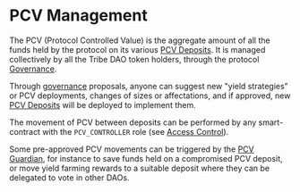 # PCV Management

The PCV (Protocol Controlled Value) is the aggregate amount of all the funds held by the protocol on its various [PCV Deposits](PCVDeposits.md). It is managed collectively by all the Tribe DAO token holders, through the protocol [Governance](Governance.md).

Through [governance](Governance.md) proposals, anyone can suggest new "yield strategies" or PCV deployments, changes of sizes or affectations, and if approved, new [PCV Deposits](PCVDeposits.md) will be deployed to implement them.

The movement of PCV between deposits can be performed by any smart-contract with the `PCV_CONTROLLER` role (see [Access Control](AccessControl.md)).

Some pre-approved PCV movements can be triggered by the [PCV Guardian](https://github.com/fei-protocol/fei-protocol-core/blob/develop/contracts/pcv/PCVGuardian.sol), for instance to save funds held on a compromised PCV deposit, or move yield farming rewards to a suitable deposit where they can be delegated to vote in other DAOs.

